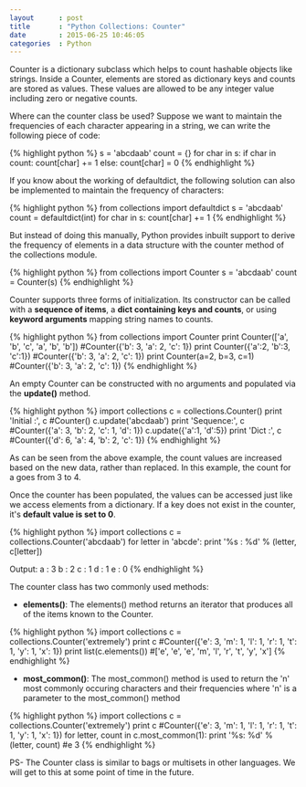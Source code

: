 ```yaml
---
layout      : post
title       : "Python Collections: Counter"
date        : 2015-06-25 10:46:05
categories  : Python
---
```


Counter is a dictionary subclass which helps to count hashable objects like strings. Inside a Counter, elements are stored as dictionary keys and counts are stored as values. These values are allowed to be any integer value including zero or negative counts.

Where can the counter class be used? Suppose we want to maintain the frequencies of each character appearing in a string, we can write the following piece of code:

{% highlight python %}
s     = 'abcdaab'
count = {}
for char in s:
    if char in count:
        count[char] += 1
    else:
        count[char] = 0
{% endhighlight %}

If you know about the working of defaultdict, the following solution can also be implemented to maintain the frequency of characters:

{% highlight python %}
from collections import defaultdict
s     = 'abcdaab'
count = defaultdict(int)
for char in s:
    count[char] += 1
{% endhighlight %}

But instead of doing this manually, Python provides inbuilt support to derive the frequency of elements in a data structure with the counter method of the collections module.

{% highlight python %}
from collections import Counter
s     = 'abcdaab'
count = Counter(s)
{% endhighlight %}


Counter supports three forms of initialization. Its constructor can be called with a **sequence of items**, a **dict containing keys and counts**, or using **keyword arguments** mapping string names to counts.

{% highlight python %}
from collections import Counter
print Counter(['a', 'b', 'c', 'a', 'b', 'b']) #Counter({'b': 3, 'a': 2, 'c': 1})
print Counter({'a':2, 'b':3, 'c':1})          #Counter({'b': 3, 'a': 2, 'c': 1})
print Counter(a=2, b=3, c=1)                  #Counter({'b': 3, 'a': 2, 'c': 1})
{% endhighlight %}

An empty Counter can be constructed with no arguments and populated via the **update()** method.

{% highlight python %}
import collections
c = collections.Counter()
print 'Initial :', c        #Counter()
c.update('abcdaab')
print 'Sequence:', c        #Counter({'a': 3, 'b': 2, 'c': 1, 'd': 1})
c.update({'a':1, 'd':5})
print 'Dict    :', c        #Counter({'d': 6, 'a': 4, 'b': 2, 'c': 1})
{% endhighlight %}

As can be seen from the above example, the count values are increased based on the new data, rather than replaced. In this example, the count for a goes from 3 to 4.

Once the counter has been populated, the values can be accessed just like we access elements from a dictionary. If a key does not exist in the counter, it's **default value is set to 0**.

{% highlight python %}
import collections
c = collections.Counter('abcdaab')
for letter in 'abcde':
    print '%s : %d' % (letter, c[letter])

Output:
a : 3
b : 2
c : 1
d : 1
e : 0
{% endhighlight %}

The counter class has two commonly used methods:

  - **elements()**: The elements() method returns an iterator that produces all of the items known to the Counter.

{% highlight python %}
import collections
c = collections.Counter('extremely')
print c                     #Counter({'e': 3, 'm': 1, 'l': 1, 'r': 1, 't': 1, 'y': 1, 'x': 1})
print list(c.elements())    #['e', 'e', 'e', 'm', 'l', 'r', 't', 'y', 'x']
{% endhighlight %}

- **most_common()**: The most_common() method is used to return the 'n' most commonly occuring characters and their frequencies where 'n' is a parameter to the most_common() method

{% highlight python %}
import collections
c = collections.Counter('extremely')
print c                                #Counter({'e': 3, 'm': 1, 'l': 1, 'r': 1, 't': 1, 'y': 1, 'x': 1})
for letter, count in c.most_common(1): 
    print '%s: %d' % (letter, count)   #e 3
{% endhighlight %}


PS- The Counter class is similar to bags or multisets in other languages. We will get to this at some point of time in the future.
